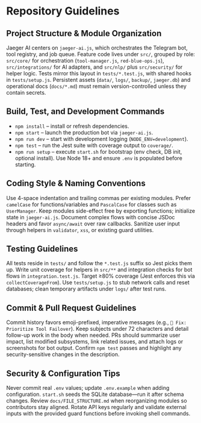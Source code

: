 # Repository Guidelines

## Project Structure & Module Organization
Jaeger AI centers on `jaeger-ai.js`, which orchestrates the Telegram bot, tool registry, and job queue. Feature code lives under `src/`, grouped by role: `src/core/` for orchestration (`tool-manager.js`, `red-blue-ops.js`), `src/integrations/` for AI adapters, and `src/nlp/` plus `src/security/` for helper logic. Tests mirror this layout in `tests/*.test.js`, with shared hooks in `tests/setup.js`. Persistent assets (`data/`, `logs/`, `backup/`, `jaeger.db`) and operational docs (`docs/*.md`) must remain version-controlled unless they contain secrets.

## Build, Test, and Development Commands
- `npm install` – install or refresh dependencies.
- `npm start` – launch the production bot via `jaeger-ai.js`.
- `npm run dev` – start with development logging (`NODE_ENV=development`).
- `npm test` – run the Jest suite with coverage output to `coverage/`.
- `npm run setup` – execute `start.sh` for bootstrap (env check, DB init, optional install).
Use Node 18+ and ensure `.env` is populated before starting.

## Coding Style & Naming Conventions
Use 4-space indentation and trailing commas per existing modules. Prefer `camelCase` for functions/variables and `PascalCase` for classes such as `UserManager`. Keep modules side-effect free by exporting functions; initialize state in `jaeger-ai.js`. Document complex flows with concise JSDoc headers and favor `async/await` over raw callbacks. Sanitize user input through helpers in `validator`, `xss`, or existing guard utilities.

## Testing Guidelines
All tests reside in `tests/` and follow the `*.test.js` suffix so Jest picks them up. Write unit coverage for helpers in `src/**` and integration checks for bot flows in `integration.test.js`. Target ≥80% coverage (Jest enforces this via `collectCoverageFrom`). Use `tests/setup.js` to stub network calls and reset databases; clean temporary artifacts under `logs/` after test runs.

## Commit & Pull Request Guidelines
Commit history favors emoji-prefixed, imperative messages (e.g., `🔧 Fix: Prioritize Tool Failover`). Keep subjects under 72 characters and detail follow-up work in the body when needed. PRs should summarize user impact, list modified subsystems, link related issues, and attach logs or screenshots for bot output. Confirm `npm test` passes and highlight any security-sensitive changes in the description.

## Security & Configuration Tips
Never commit real `.env` values; update `.env.example` when adding configuration. `start.sh` seeds the SQLite database—run it after schema changes. Review `docs/FILE_STRUCTURE.md` when reorganizing modules so contributors stay aligned. Rotate API keys regularly and validate external inputs with the provided guard functions before invoking shell commands.
